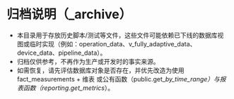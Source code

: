 # 归档说明（_archive）

- 本目录用于存放历史脚本/测试等文件，这些文件可能依赖已下线的数据库视图或临时实现（例如：operation_data、v_fully_adaptive_data、device_data、pipeline_data）。
- 归档仅供参考，不再作为生产或开发时的事实来源。
- 如需恢复，请先评估数据库对象是否存在，并优先改造为使用 fact_measurements + 维表 或公有函数（public.get_*_by_time_range）与报表函数（reporting.get_metrics_*）。

